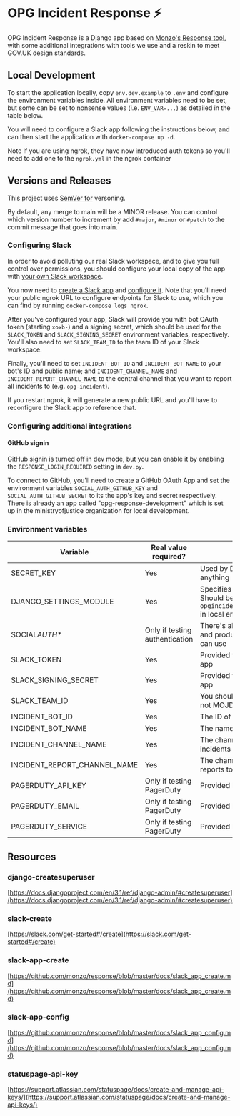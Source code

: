 # OPG Incident Response ⚡

OPG Incident Response is a Django app based on [Monzo's Response tool](https://github.com/monzo/response), with some additional integrations with tools we use and a reskin to meet GOV.UK design standards.

## Local Development

To start the application locally, copy `env.dev.example` to `.env` and configure the environment variables inside. All environment variables need to be set, but some can be set to nonsense values (i.e. `ENV_VAR=...`) as detailed in the table below.

You will need to configure a Slack app following the instructions below, and can then start the application with `docker-compose up -d`.

Note if you are using ngrok, they have now introduced auth tokens so you'll need to add one to the `ngrok.yml` in the ngrok container

## Versions and Releases

This project uses [SemVer for](https://semver.org) versoning.

By default, any merge to main will be a MINOR release. You can control which version number to increment by add `#major`, `#minor` or `#patch` to the commit message that goes into main.

### Configuring Slack

In order to avoid polluting our real Slack workspace, and to give you full control over permissions, you should configure your local copy of the app with [your own Slack workspace](#slack-create).

You now need to [create a Slack app](#slack-app-create) and [configure it](#slack-app-config). Note that you'll need your public ngrok URL to configure endpoints for Slack to use, which you can find by running `docker-compose logs ngrok`.

After you've configured your app, Slack will provide you with bot OAuth token (starting `xoxb-`) and a signing secret, which should be used for the `SLACK_TOKEN` and `SLACK_SIGNING_SECRET` environment variables, respectively. You'll also need to set `SLACK_TEAM_ID` to the team ID of your Slack workspace.

Finally, you'll need to set `INCIDENT_BOT_ID` and `INCIDENT_BOT_NAME` to your bot's ID and public name; and `INCIDENT_CHANNEL_NAME` and `INCIDENT_REPORT_CHANNEL_NAME` to the central channel that you want to report all incidents to (e.g. `opg-incident`).

If you restart ngrok, it will generate a new public URL and you'll have to reconfigure the Slack app to reference that.

### Configuring additional integrations

#### GitHub signin

GitHub signin is turned off in dev mode, but you can enable it by enabling the `RESPONSE_LOGIN_REQUIRED` setting in `dev.py`.

To connect to GitHub, you'll need to create a GitHub OAuth App and set the environment variables `SOCIAL_AUTH_GITHUB_KEY` and `SOCIAL_AUTH_GITHUB_SECRET` to its the app's key and secret respectively. There is already an app called "opg-response-development" which is set up in the ministryofjustice organization for local development.

### Environment variables

| Variable                     | Real value required?           | Details                                                                                             |
| ---------------------------- | ------------------------------ | --------------------------------------------------------------------------------------------------- |
| SECRET_KEY                   | Yes                            | Used by Django, can be set to anything                                                              |
| DJANGO_SETTINGS_MODULE       | Yes                            | Specifies which settings to use. Should be `opgincidentresponse.settings.dev` in local environments |
| SOCIAL*AUTH*\*               | Only if testing authentication | There's already a dev/localhost and production GitHub app you can use                               |
| SLACK_TOKEN                  | Yes                            | Provided when you create a Slack app                                                                |
| SLACK_SIGNING_SECRET         | Yes                            | Provided when you create a Slack app                                                                |
| SLACK_TEAM_ID                | Yes                            | You should test in a private team, not MOJD&T                                                       |
| INCIDENT_BOT_ID              | Yes                            | The ID of your test app                                                                             |
| INCIDENT_BOT_NAME            | Yes                            | The name of your test app                                                                           |
| INCIDENT_CHANNEL_NAME        | Yes                            | The channel to post new live incidents to                                                           |
| INCIDENT_REPORT_CHANNEL_NAME | Yes                            | The channel to post new incident reports to                                                         |
| PAGERDUTY_API_KEY            | Only if testing PagerDuty      | Provided by Pagerduty                                                                               |
| PAGERDUTY_EMAIL              | Only if testing PagerDuty      | Provided by Pagerduty                                                                               |
| PAGERDUTY_SERVICE            | Only if testing PagerDuty      | Provided by Pagerduty                                                                               |

## Resources

### django-createsuperuser

[https://docs.djangoproject.com/en/3.1/ref/django-admin/#createsuperuser](https://docs.djangoproject.com/en/3.1/ref/django-admin/#createsuperuser)

### slack-create

[https://slack.com/get-started#/create](https://slack.com/get-started#/create)

### slack-app-create

[https://github.com/monzo/response/blob/master/docs/slack_app_create.md](https://github.com/monzo/response/blob/master/docs/slack_app_create.md)

### slack-app-config

[https://github.com/monzo/response/blob/master/docs/slack_app_config.md](https://github.com/monzo/response/blob/master/docs/slack_app_config.md)

### statuspage-api-key

[https://support.atlassian.com/statuspage/docs/create-and-manage-api-keys/](https://support.atlassian.com/statuspage/docs/create-and-manage-api-keys/)

